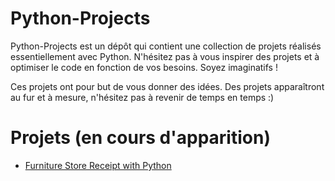 # Python-Projects

Python-Projects est un dépôt qui contient une collection de projets réalisés essentiellement avec Python. N'hésitez pas à vous inspirer des projets et à optimiser le code en fonction de vos besoins. Soyez imaginatifs ! 

Ces projets ont pour but de vous donner des idées. Des projets apparaîtront au fur et à mesure, n'hésitez pas à revenir de temps en temps :)

# Projets (en cours d'apparition)

- [Furniture Store Receipt with Python](https://github.com/developpeurpython/python-projects/tree/main/furniture-store-receipt-with-python)


